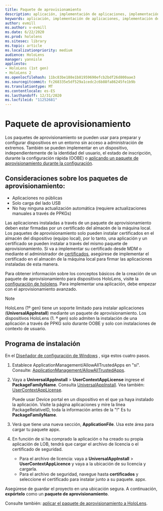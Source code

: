 ```yaml
---
title: Paquete de aprovisionamiento
description: aplicación, implementación de aplicaciones, implementación de aplicaciones empresariales, aprovisionamiento
keywords: aplicación, implementación de aplicaciones, implementación de aplicaciones empresariales, aprovisionamiento
author: evmill
ms.author: v-evmill
ms.date: 6/22/2020
ms.prod: hololens
ms.sitesec: library
ms.topic: article
ms.localizationpriority: medium
audience: HoloLens
manager: yannisle
appliesto:
- HoloLens (1st gen)
- HoloLens 2
ms.openlocfilehash: 11bc83be188e1b81959690efcb2bdf26d800aae3
ms.sourcegitcommit: fc268335e5df529a1cedc2c6b88fa86245fe1b9b
ms.translationtype: MT
ms.contentlocale: es-ES
ms.lasthandoff: 12/31/2020
ms.locfileid: "11252681"
---
```

# Paquete de aprovisionamiento

Los paquetes de aprovisionamiento se pueden usar para preparar y configurar dispositivos en un entorno sin acceso a administración de extremos. También se pueden implementar en un dispositivo, independientemente de la identidad del usuario, el estado de inscripción, durante la configuración rápida (OOBE) o [aplicando un paquete de aprovisionamiento durante la configuración](https://docs.microsoft.com/hololens/hololens-provisioning##apply-a-provisioning-package-to-hololens-during-setup).

## Consideraciones sobre los paquetes de aprovisionamiento:

* Aplicaciones no públicas
* Solo carga del lado USB
* No hay ninguna actualización automática (requiere actualizaciones manuales a través de PPKGs)

Las aplicaciones instaladas a través de un paquete de aprovisionamiento deben estar firmadas por un certificado del almacén de la máquina local. Los paquetes de aprovisionamiento solo pueden instalar certificados en el almacén del dispositivo (equipo local), por lo tanto, una aplicación y un certificado se pueden instalar a través del mismo paquete de aprovisionamiento. Si va a implementar su certificado desde MDM o mediante el administrador de [certificados](certificate-manager.md), asegúrese de implementar el certificado en el almacén de la máquina local para firmar las aplicaciones instaladas de esta manera.

Para obtener información sobre los conceptos básicos de la creación de un paquete de aprovisionamiento para dispositivos HoloLens, visite la [configuración de hololens](https://docs.microsoft.com/hololens/hololens-provisioning). Para implementar una aplicación, debe empezar con el aprovisionamiento avanzado.

> [!NOTE]
> HoloLens (1º gen) tiene un soporte limitado para instalar aplicaciones (**UniversalAppInstall**) mediante un paquete de aprovisionamiento. Los dispositivos HoloLens (1. ª gen) solo admiten la instalación de una aplicación a través de PPKG solo durante OOBE y solo con instalaciones de contexto de usuario.

## Programa de instalación

En el [Diseñador de configuración de Windows](https://www.microsoft.com/store/productId/9NBLGGH4TX22) , siga estos cuatro pasos.

1. Establece ApplicationManagement/AllowAllTrustedApps en "sí". Consulte: [ApplicationManagement/AllowAllTrustedApps](https://docs.microsoft.com/windows/client-management/mdm/policy-csp-applicationmanagement#applicationmanagement-allowalltrustedapps).

2. Vaya a **UniversalAppInstall**  >  **UserContextAppLicense** ingrese el **PackageFamilyName**. Consulta [UniversalAppInstall](https://docs.microsoft.com/windows/configuration/wcd/wcd-universalappinstall). Vea también: [UserContextAppLicense](https://docs.microsoft.com/windows/configuration/wcd/wcd-universalappinstall#usercontextapplicense).

   Puede usar Device portal en un dispositivo en el que ya haya instalado la aplicación. Visite la página aplicaciones y mire la línea PackageRelativeID, toda la información antes de la "!" Es tu **PackageFamilyName**.

3. Verá que tiene una nueva sección, **ApplicationFile**. Usa este área para cargar tu paquete appx.

4. En función de si ha comprado la aplicación o ha creado su propia aplicación de LOB, tendrá que cargar el archivo de licencia o el certificado de seguridad.

    - Para el archivo de licencia: vaya a **UniversalAppInstall**  >  **UserContextAppLicence** y vaya a la ubicación de su licencia y cargarla.
    - Para el archivo de seguridad, navegue hasta **certificados** y seleccione el certificado para instalar junto a su paquete. appx.

Asegúrese de guardar el proyecto en una ubicación segura. A continuación, **expórtelo** como un **paquete de aprovisionamiento**.  

Consulte también: [aplicar el paquete de aprovisionamiento a HoloLens](https://docs.microsoft.com/hololens/hololens-provisioning#apply-a-provisioning-package-to-hololens-during-setup).
